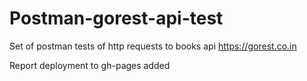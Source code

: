 # Postman-gorest-api-test

Set of postman tests of http requests to books api https://gorest.co.in

Report deployment to gh-pages added
